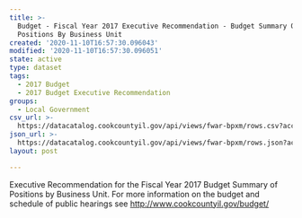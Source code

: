 ```yaml
---
title: >-
  Budget - Fiscal Year 2017 Executive Recommendation - Budget Summary Of
  Positions By Business Unit
created: '2020-11-10T16:57:30.096043'
modified: '2020-11-10T16:57:30.096051'
state: active
type: dataset
tags:
  - 2017 Budget
  - 2017 Budget Executive Recommendation
groups:
  - Local Government
csv_url: >-
  https://datacatalog.cookcountyil.gov/api/views/fwar-bpxm/rows.csv?accessType=DOWNLOAD
json_url: >-
  https://datacatalog.cookcountyil.gov/api/views/fwar-bpxm/rows.json?accessType=DOWNLOAD
layout: post

---
```

Executive Recommendation for the Fiscal Year 2017 Budget Summary of Positions by Business Unit. For more information on the budget and schedule of public hearings see http://www.cookcountyil.gov/budget/
